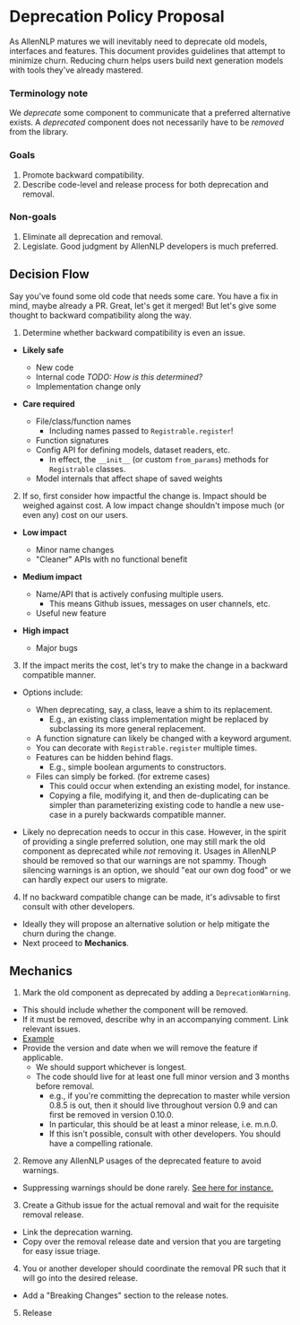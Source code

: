 # Deprecation Policy Proposal

As AllenNLP matures we will inevitably need to deprecate old models, interfaces and features. This document provides guidelines that attempt to minimize churn. Reducing churn helps users build next generation models with tools they've already mastered.

### Terminology note

We _deprecate_ some component to communicate that a preferred alternative exists. A _deprecated_ component does not necessarily have to be _removed_ from the library.

### Goals

1. Promote backward compatibility.
2. Describe code-level and release process for both deprecation and removal.

### Non-goals

1. Eliminate all deprecation and removal.
2. Legislate. Good judgment by AllenNLP developers is much preferred.

## Decision Flow

Say you've found some old code that needs some care. You have a fix in mind, maybe already a PR. Great, let's get it merged! But let's give some thought to backward compatibility along the way.

1. Determine whether backward compatibility is even an issue.

  * __Likely safe__

    * New code
    * Internal code _TODO: How is this determined?_
    * Implementation change only

  * __Care required__

    * File/class/function names
      * Including names passed to `Registrable.register`!
    * Function signatures
    * Config API for defining models, dataset readers, etc.
      * In effect, the `__init__` (or custom `from_params`) methods for `Registrable` classes.
    * Model internals that affect shape of saved weights

2. If so, first consider how impactful the change is. Impact should be weighed against cost. A low impact change shouldn't impose much (or even any) cost on our users.

  * __Low impact__

    * Minor name changes
    * "Cleaner" APIs with no functional benefit

  * __Medium impact__

    * Name/API that is actively confusing multiple users.
      * This means Github issues, messages on user channels, etc.
    * Useful new feature

  * __High impact__

    * Major bugs

3. If the impact merits the cost, let's try to make the change in a backward compatible manner.

  * Options include:
    * When deprecating, say, a class, leave a shim to its replacement.
      * E.g., an existing class implementation might be replaced by subclassing its more general replacement.
    * A function signature can likely be changed with a keyword argument.
    * You can decorate with `Registrable.register` multiple times.
    * Features can be hidden behind flags.
      * E.g., simple boolean arguments to constructors.
    * Files can simply be forked. (for extreme cases)
      * This could occur when extending an existing model, for instance.
      * Copying a file, modifying it, and then de-duplicating can be simpler than parameterizing existing code to handle a new use-case in a purely backwards compatible manner.

  * Likely no deprecation needs to occur in this case. However, in the spirit of providing a single preferred solution, one may still mark the old component as deprecated while _not_ removing it. Usages in AllenNLP should be removed so that our warnings are not spammy. Though silencing warnings is an option, we should "eat our own dog food" or we can hardly expect our users to migrate.

4. If no backward compatible change can be made, it's adivsable to first consult with other developers.

  * Ideally they will propose an alternative solution or help mitigate the churn during the change.
  * Next proceed to __Mechanics__.

## Mechanics

1. Mark the old component as deprecated by adding a `DeprecationWarning`.
  * This should include whether the component will be removed.
  * If it must be removed, describe why in an accompanying comment. Link relevant issues.
  * [Example](https://github.com/allenai/allennlp/blob/cb9651a4c77c10cbd2d76f79b85c6453386dc229/allennlp/modules/text_field_embedders/basic_text_field_embedder.py#L141)
  * Provide the version and date when we will remove the feature if applicable.
    * We should support whichever is longest.
    * The code should live for at least one full minor version and 3 months before removal.
      * e.g., if you're committing the deprecation to master while version 0.8.5 is out, then it should live throughout version 0.9 and can first be removed in version 0.10.0.
      * In particular, this should be at least a minor release, i.e. m.n.0.
      * If this isn't possible, consult with other developers. You should have a compelling rationale.

2. Remove any AllenNLP usages of the deprecated feature to avoid warnings.
  * Suppressing warnings should be done rarely. [See here for instance.](https://github.com/allenai/allennlp/blob/9719b5c71207e642276fb1209ea1a4c8467e0792/allennlp/modules/token_embedders/embedding.py#L14)

3. Create a Github issue for the actual removal and wait for the requisite removal release.
  * Link the deprecation warning.
  * Copy over the removal release date and version that you are targeting for easy issue triage.

4. You or another developer should coordinate the removal PR such that it will go into the desired release.
  * Add a "Breaking Changes" section to the release notes.

5. Release
